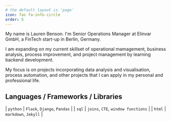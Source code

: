 ```yaml
---
# the default layout is 'page'
icon: fas fa-info-circle
order: 5
---
```


My name is Lauren Benson.  I'm Senior Operations Manager at Elinvar GmbH, a FinTech start-up in Berlin, Germany.  

I am expanding on my current skillset of operational mamagement, business analysis, process improvement, and project management by learning backend development.


My focus is on projects incorporating data analysis and visualisation, process automation, and other projects that I can apply in my personal and professional life. 

## Languages / Frameworks / Libraries


| `python`   | `Flask`, `Django`, `Pandas`  |
| `sql`      |  `joins`, `CTE`, `window functions` |
| `html`     |  `markdown`, `Jekyll` |  

